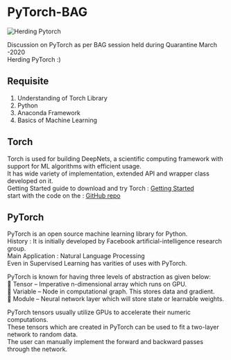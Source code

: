 # PyTorch-BAG
![Herding Pytorch](https://s3-ap-south-1.amazonaws.com/av-blog-media/wp-content/uploads/2018/12/PyTorch-logo.jpg)

Discussion on PyTorch as per BAG session held during Quarantine March -2020<br/>
Herding PyTorch :)<br/>


## Requisite 
1) Understanding of Torch Library <br/>
2) Python<br/>
3) Anaconda Framework <br/>
4) Basics of Machine Learning <br/>

## Torch
Torch is used for building DeepNets, a scientific computing framework with support for ML algorithms with efficient usage.<br/>
It has wide variety of implementation, extended API and wrapper class developed on it. <br/>
Getting Started guide to download and try Torch : [Getting Started](http://torch.ch/docs/getting-started.html)<br/>
start with the code on the : [GitHub repo](https://github.com/torch/torch7)<br/>

## PyTorch

PyTorch is an open source machine learning library for Python.<br/>
History : It is initially developed by Facebook artificial-intelligence research group.<br/>
Main Application : Natural Language Processing<br/>
Even in Supervised Learning has varities of uses with PyTorch.<br/>

PyTorch is known for having three levels of abstraction as given below:<br/>
 Tensor – Imperative n-dimensional array which runs on GPU.<br/>
 Variable – Node in computational graph. This stores data and gradient.<br/>
 Module – Neural network layer which will store state or learnable weights.<br/>

PyTorch tensors usually utilize GPUs to accelerate their numeric computations.<br/>
These tensors which are created in PyTorch can be used to fit a two-layer network to random data.<br/>
The user can manually implement the forward and backward passes through the network.<br/>
